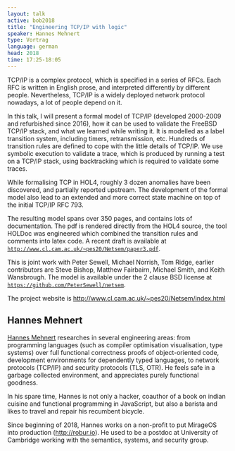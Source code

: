 ```yaml
---
layout: talk
active: bob2018
title: "Engineering TCP/IP with logic"
speaker: Hannes Mehnert
type: Vortrag
language: german
head: 2018
time: 17:25-18:05
---
```


TCP/IP is a complex protocol, which is specified in a series of RFCs.
Each RFC is written in English prose, and interpreted differently by
different people.  Nevertheless, TCP/IP is a widely deployed network
protocol nowadays, a lot of people depend on it.

In this talk, I will present a formal model of TCP/IP (developed
2000-2009 and refurbished since 2016), how it can be used to validate
the FreeBSD TCP/IP stack, and what we learned while writing it.  It is
modelled as a label transition system, including timers, retransmission,
etc.  Hundreds of transition rules are defined to cope with the little
details of TCP/IP.  We use symbolic execution to validate a trace, which
is produced by running a test on a TCP/IP stack, using backtracking
which is required to validate some traces.

While formalising TCP in HOL4, roughly 3 dozen anomalies have been
discovered,
and partially reported upstream.  The development of the formal model also
lead to an extended and more correct state machine on top of the initial
TCP/IP
RFC 793.

The resulting model spans over 350 pages, and contains lots of
documentation.  The pdf is rendered directly from the HOL4 source, the
tool HOLDoc was engineered which combined the transition rules and
comments into latex code.  A recent draft is available at
[`http://www.cl.cam.ac.uk/~pes20/Netsem/paper3.pdf`](http://www.cl.cam.ac.uk/~pes20/Netsem/paper3.pdf).

This is joint work with Peter Sewell, Michael Norrish, Tom Ridge,
earlier contributors are Steve Bishop, Matthew Fairbairn, Michael
Smith, and Keith Wansbrough.  The model is available under the 2
clause BSD license at
[`https://github.com/PeterSewell/netsem`](https://github.com/PeterSewell/netsem).

The project website is http://www.cl.cam.ac.uk/~pes20/Netsem/index.html

## Hannes Mehnert

[Hannes Mehnert](https://hannes.nqsb.io) researches in several
engineering areas: from programming languages (such as compiler
optimisation visualisation, type systems) over full functional
correctness proofs of object-oriented code, development environments
for dependently typed languages, to network protocols (TCP/IP) and
security protocols (TLS, OTR).  He feels safe in a garbage collected
environment, and appreciates purely functional goodness.

In his spare time, Hannes is not only a hacker, coauthor of a book on
indian cuisine and functional programming in JavaScript, but also a
barista and likes to travel and repair his recumbent bicycle.

Since beginning of 2018, Hannes works on a non-profit to put MirageOS
into production (http://robur.io).  He used to be a postdoc at
University of Cambridge working with the semantics, systems, and
security group.


